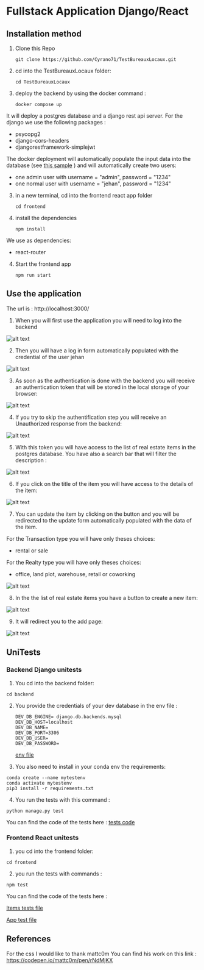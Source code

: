 # Fullstack Application Django/React

## Installation method

1. Clone this Repo

   `git clone https://github.com/Cyrano71/TestBureauxLocaux.git`

2. cd into the TestBureauxLocaux folder:

   `cd TestBureauxLocaux`
   
2. deploy the backend by using the docker command :

   `docker compose up`
   
It will deploy a postgres database and a django rest api server.
For the django we use the following packages :
- psycopg2
- django-cors-headers
- djangorestframework-simplejwt

The docker deployment will automatically populate the input data into the database (see [this sample](backend/api/fixtures/sample.json) )
and will automatically create two users:
- one admin user with username = "admin", password = "1234"
- one normal user with  username = "jehan", password = "1234"

3. in a new terminal, cd into the frontend react app folder

   `cd frontend`

4. install the dependencies

   `npm install`
   
We use as dependencies:
- react-router

4. Start the frontend app

   `npm run start`

## Use the application

The url is : http://localhost:3000/

1. When you will first use the application you will need to log into the backend

![alt text](assets/homepage_login.PNG)

2. Then you will have a log in form automatically populated with the credential of the user jehan

![alt text](assets/loginform.PNG)

3. As soon as the authentication is done with the backend you will receive an authentication token
that will be stored in the local storage of your browser:

![alt text](assets/localstorage.PNG)

4. If you try to skip the authentification step you will receive an Unauthorized response from the backend:

![alt text](assets/unauthorized.PNG)

5. With this token you will have access to the list of real estate items in the postgres database. You have also a search bar that will filter the description :

![alt text](assets/realestate_page.PNG)

6. If you click on the title of the item you will have access to the details of the item:

![alt text](assets/realestatedetail_page.PNG)

7. You can update the item by clicking on the button and you will be redirected to the update form
automatically populated with the data of the item. 

For the Transaction type you will have only theses choices:
- rental or sale

For the Realty type  you will have only theses choices:
- office, land plot, warehouse, retail or coworking

![alt text](assets/updateform_page.PNG)

8. In the the list of real estate items you have a button to create a new item:

![alt text](assets/realestate_page.PNG)

9. It will redirect you to the add page:

![alt text](assets/createform_page.PNG)

## UniTests

### Backend Django unitests

1. You cd into the backend folder:

 `cd backend`

2. You provide the credentials of your dev database in the env file :

   ```
   DEV_DB_ENGINE= django.db.backends.mysql
   DEV_DB_HOST=localhost
   DEV_DB_NAME=
   DEV_DB_PORT=3306
   DEV_DB_USER=
   DEV_DB_PASSWORD=
   ```

   [env file](backend/backend/.env)

3. You also need to install in your conda env the requirements:

 ```
 conda create --name mytestenv
 conda activate mytestenv
 pip3 install -r requirements.txt
 ```

4. You run the tests with this command :

 `python manage.py test`

You can find the code of the tests here : [tests code](backend/api/tests.py)

### Frontend React unitests

1. you cd into the frontend folder:

 `cd frontend`

2. you run the tests with commands :

 `npm test`

You can find the code of the tests here : 

[Items tests file](frontend/src/pages/Items.test.js)

[App test file](frontend/src/App.test.js)

## References

For the css I would like to thank mattc0m
You can find his work on this link : https://codepen.io/mattc0m/pen/rNdMjKX